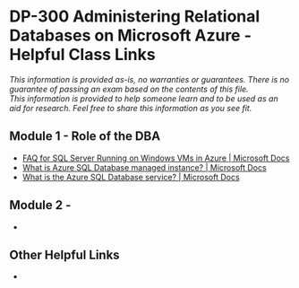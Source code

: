# DP-300 Administering Relational Databases on Microsoft Azure - Helpful Class Links

_This information is provided as-is, no warranties or guarantees.  There is no guarantee of passing an exam
based on the contents of this file.  
This information is provided to help someone learn and to be used as an aid for research.
Feel free to share this information as you see fit._

## Module 1 - Role of the DBA
- [FAQ for SQL Server Running on Windows VMs in Azure | Microsoft Docs](https://docs.microsoft.com/en-us/azure/virtual-machines/windows/sql/virtual-machines-windows-sql-server-iaas-faq)
- [What is Azure SQL Database managed instance? | Microsoft Docs](https://docs.microsoft.com/en-us/azure/sql-database/sql-database-managed-instance)
- [What is the Azure SQL Database service? | Microsoft Docs](https://docs.microsoft.com/en-us/azure/sql-database/sql-database-technical-overview)
  
## Module 2 - <MODULE TITLE>
- 

## Other Helpful Links
- 
